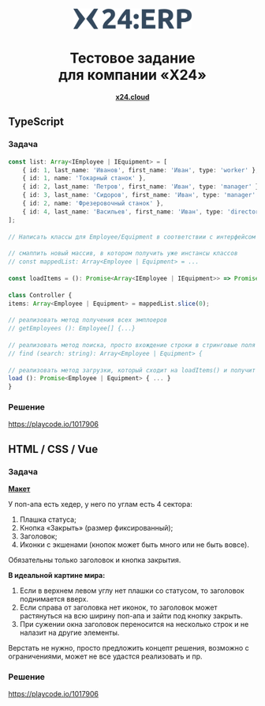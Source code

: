<div align="center">
  <p><img alt="X24" src="https://github.com/digikid/test-assignments/raw/main/x24/logo.svg" width="240" /></p>
  <h1>Тестовое задание<br>для компании «X24»</h1>
  <p><b><a href="https://x24.cloud/">x24.cloud</a></b></p>
</div>

## TypeScript

### Задача

```ts
const list: Array<IEmployee | IEquipment> = [
    { id: 1, last_name: 'Иванов', first_name: 'Иван', type: 'worker' },
    { id: 1, name: 'Токарный станок' },
    { id: 2, last_name: 'Петров', first_name: 'Иван', type: 'manager' },
    { id: 3, last_name: 'Сидоров', first_name: 'Иван', type: 'manager' },
    { id: 2, name: 'Фрезеровочный станок' },
    { id: 4, last_name: 'Васильев', first_name: 'Иван', type: 'director' }
];

// Написать классы для Employee/Equipment в соответствии с интерфейсом

// смаппить новый массив, в котором получить уже инстансы классов
// const mappedList: Array<Employee | Equipment> = ...

const loadItems = (): Promise<Array<IEmployee | IEquipment>> => Promise.resolve(list);

class Controller {
items: Array<Employee | Equipment> = mappedList.slice(0);

// реализовать метод получения всех эмплоеров
// getEmployees (): Employee[] {...}

// реализовать метод поиска, просто вхождение строки в стринговые поля моделек
// find (search: string): Array<Employee | Equipment> {

// реализовать метод загрузки, который сходит на loadItems() и получит массив json, сложит модельки в items и вернет их
load (): Promise<Employee | Equipment> { ... }
}
```

### Решение

https://playcode.io/1017906

## HTML / CSS / Vue

### Задача

<p><b><a href="https://github.com/digikid/test-assignments/raw/main/x24/source/popup.svg">Макет</a></b></p>

У поп-апа есть хедер, у него по углам есть 4 сектора:

1. Плашка статуса;
2. Кнопка «Закрыть» (размер фиксированный);
3. Заголовок;
4. Иконки с экшенами (кнопок может быть много или не быть вовсе).

Обязательны только заголовок и кнопка закрытия.

**В идеальной картине мира:**

1. Если в верхнем левом углу нет плашки со статусом, то заголовок поднимается вверх.
2. Если справа от заголовка нет иконок, то заголовок может растянуться на всю ширину поп-апа и зайти под кнопку закрыть.
3. При сужении окна заголовок переносится на несколько строк и не налазит на другие элементы.

Верстать не нужно, просто предложить концепт решения, возможно с ограничениями, может не все удастся реализовать и пр.

### Решение

https://playcode.io/1017906
